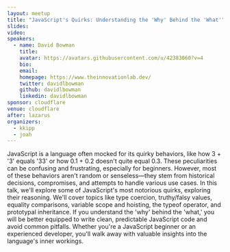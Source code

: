 ```yaml
---
layout: meetup
title: "JavaScript's Quirks: Understanding the 'Why' Behind the 'What'"
slides: 
video:
speakers:
  - name: David Bowman
    title:
    avatar: https://avatars.githubusercontent.com/u/42383060?v=4
    bio:
    email:
    homepage: https://www.theinnovationlab.dev/
    twitter: davidlbowman
    github: davidlbowman
    linkedin: davidlbowman
sponsor: cloudflare
venue: cloudflare
after: lazarus
organizers:
  - kkipp
  - joah
---
```


JavaScript is a language often mocked for its quirky behaviors, like how 3 + '3' equals '33' or how 0.1 + 0.2 doesn't quite equal 0.3. These peculiarities can be confusing and frustrating, especially for beginners. However, most of these behaviors aren't random or senseless—they stem from historical decisions, compromises, and attempts to handle various use cases. In this talk, we'll explore some of JavaScript's most notorious quirks, exploring their reasoning. We'll cover topics like type coercion, truthy/falsy values, equality comparisons, variable scope and hoisting, the typeof operator, and prototypal inheritance. If you understand the 'why' behind the 'what,' you will be better equipped to write clean, predictable JavaScript code and avoid common pitfalls. Whether you're a JavaScript beginner or an experienced developer, you'll walk away with valuable insights into the language's inner workings.

